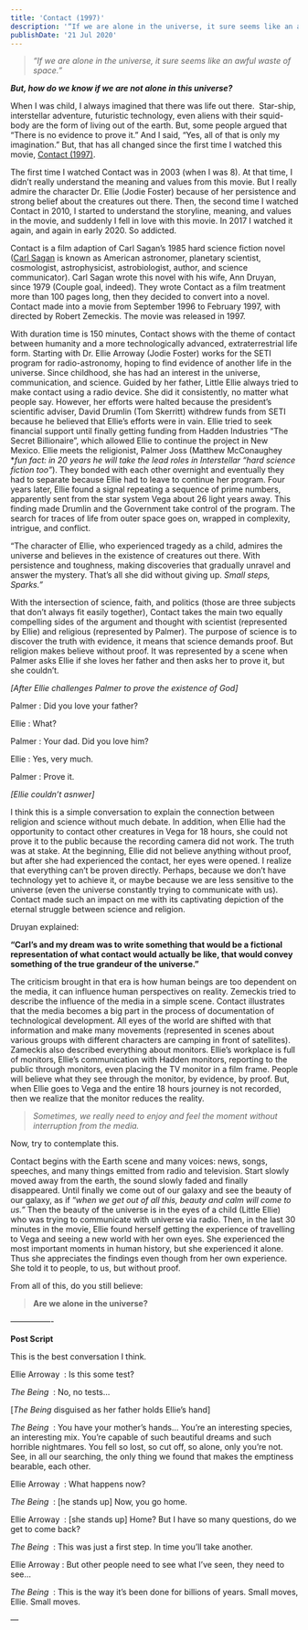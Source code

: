 ```yaml
---
title: 'Contact (1997)'
description: '“If we are alone in the universe, it sure seems like an awful waste of space.”'
publishDate: '21 Jul 2020'
---
```


> _“If we are alone in the universe, it sure seems like an awful waste of space.”_

_**But, how do we know if we are not alone in this universe?**_ 

When I was child, I always imagined that there was life out there.  Star-ship, interstellar adventure, futuristic technology, even aliens with their squid-body are the form of living out of the earth. But, some people argued that “There is no evidence to prove it.” And I said, “Yes, all of that is only my imagination.” But, that has all changed since the first time I watched this movie, [Contact (1997)](https://en.wikipedia.org/wiki/Contact_\(1997_American_film\)). 

The first time I watched Contact was in 2003 (when I was 8). At that time, I didn’t really understand the meaning and values from this movie. But I really admire the character Dr. Ellie (Jodie Foster) because of her persistence and strong belief about the creatures out there. Then, the second time I watched Contact in 2010, I started to understand the storyline, meaning, and values in the movie, and suddenly I fell in love with this movie. In 2017 I watched it again, and again in early 2020. So addicted. 

Contact is a film adaption of Carl Sagan’s 1985 hard science fiction novel ([Carl Sagan](https://en.wikipedia.org/wiki/Carl_Sagan) is known as American astronomer, planetary scientist, cosmologist, astrophysicist, astrobiologist, author, and science communicator). Carl Sagan wrote this novel with his wife, Ann Druyan, since 1979 (Couple goal, indeed). They wrote Contact as a film treatment more than 100 pages long, then they decided to convert into a novel. Contact made into a movie from September 1996 to February 1997, with directed by Robert Zemeckis. The movie was released in 1997. 

With duration time is 150 minutes, Contact shows with the theme of contact between humanity and a more technologically advanced, extraterrestrial life form. Starting with Dr. Ellie Arroway (Jodie Foster) works for the SETI program for radio-astronomy, hoping to find evidence of another life in the universe. Since childhood, she has had an interest in the universe, communication, and science. Guided by her father, Little Ellie always tried to make contact using a radio device. She did it consistently, no matter what people say. However, her efforts were halted because the president’s scientific adviser, David Drumlin (Tom Skerritt) withdrew funds from SETI because he believed that Ellie’s efforts were in vain. Ellie tried to seek financial support until finally getting funding from Hadden Industries “The Secret Billionaire”, which allowed Ellie to continue the project in New Mexico. Ellie meets the religionist, Palmer Joss (Matthew McConaughey \*_fun fact: in 20 years he will take the lead roles in Interstellar “hard science fiction too”_). They bonded with each other overnight and eventually they had to separate because Ellie had to leave to continue her program. Four years later, Ellie found a signal repeating a sequence of prime numbers, apparently sent from the star system Vega about 26 light years away. This finding made Drumlin and the Government take control of the program. The search for traces of life from outer space goes on, wrapped in complexity, intrigue, and conflict. 

“The character of Ellie, who experienced tragedy as a child, admires the universe and believes in the existence of creatures out there. With persistence and toughness, making discoveries that gradually unravel and answer the mystery. That’s all she did without giving up. _Small steps, Sparks.”_

With the intersection of science, faith, and politics (those are three subjects that don’t always fit easily together), Contact takes the main two equally compelling sides of the argument and thought with scientist (represented by Ellie) and religious (represented by Palmer). The purpose of science is to discover the truth with evidence, it means that science demands proof. But religion makes believe without proof. It was represented by a scene when Palmer asks Ellie if she loves her father and then asks her to prove it, but she couldn’t.

_\[After Ellie challenges Palmer to prove the existence of God\]_

Palmer : Did you love your father?

Ellie : What?

Palmer : Your dad. Did you love him?

Ellie : Yes, very much.

Palmer : Prove it.

_\[Ellie couldn’t asnwer\]_

I think this is a simple conversation to explain the connection between religion and science without much debate. In addition, when Ellie had the opportunity to contact other creatures in Vega for 18 hours, she could not prove it to the public because the recording camera did not work. The truth was at stake. At the beginning, Ellie did not believe anything without proof, but after she had experienced the contact, her eyes were opened. I realize that everything can’t be proven directly. Perhaps, because we don’t have technology yet to achieve it, or maybe because we are less sensitive to the universe (even the universe constantly trying to communicate with us). Contact made such an impact on me with its captivating depiction of the eternal struggle between science and religion. 

Druyan explained: 

**“Carl’s and my dream was to write something that would be a fictional representation of what contact would actually be like, that would convey something of the true grandeur of the universe.”** 

The criticism brought in that era is how human beings are too dependent on the media, it can influence human perspectives on reality. Zemeckis tried to describe the influence of the media in a simple scene. Contact illustrates that the media becomes a big part in the process of documentation of technological development. All eyes of the world are shifted with that information and make many movements (represented in scenes about various groups with different characters are camping in front of satellites). Zameckis also described everything about monitors. Ellie’s workplace is full of monitors, Ellie’s communication with Hadden monitors, reporting to the public through monitors, even placing the TV monitor in a film frame. People will believe what they see through the monitor, by evidence, by proof. But, when Ellie goes to Vega and the entire 18 hours journey is not recorded, then we realize that the monitor reduces the reality.

> _Sometimes, we really need to enjoy and feel the moment without interruption from the media._ 

Now, try to contemplate this. 

Contact begins with the Earth scene and many voices: news, songs, speeches, and many things emitted from radio and television. Start slowly moved away from the earth, the sound slowly faded and finally disappeared. Until finally we come out of our galaxy and see the beauty of our galaxy, as if “_when we get out of all this, beauty and calm will come to us.”_ Then the beauty of the universe is in the eyes of a child (Little Ellie) who was trying to communicate with universe via radio. Then, in the last 30 minutes in the movie, Ellie found herself getting the experience of travelling to Vega and seeing a new world with her own eyes. She experienced the most important moments in human history, but she experienced it alone. Thus she appreciates the findings even though from her own experience. She told it to people, to us, but without proof. 

From all of this, do you still believe:

> **Are we alone in the universe?**

—————-

**Post Script**

This is the best conversation I think.

Ellie Arroway  : Is this some test?

_The Being_  [](https://www.imdb.com/name/nm0001556/?ref_=tt_ch): No, no tests…

\[_The Being_ disguised as her father holds Ellie’s hand\]

_The Being_  [](https://www.imdb.com/name/nm0001556/?ref_=tt_ch): You have your mother’s hands… You’re an interesting species, an interesting mix. You’re capable of such beautiful dreams and such horrible nightmares. You fell so lost, so cut off, so alone, only you’re not. See, in all our searching, the only thing we found that makes the emptiness bearable, each other.

Ellie Arroway  : What happens now?

_The Being_  [](https://www.imdb.com/name/nm0001556/?ref_=tt_ch): \[he stands up\] Now, you go home.

Ellie Arroway  : \[she stands up\] Home? But I have so many questions, do we get to come back?

_The Being_  [](https://www.imdb.com/name/nm0001556/?ref_=tt_ch): This was just a first step. In time you’ll take another.

Ellie Arroway : But other people need to see what I’ve seen, they need to see…

_The Being_  [](https://www.imdb.com/name/nm0001556/?ref_=tt_ch): This is the way it’s been done for billions of years. Small moves, Ellie. Small moves.

—
